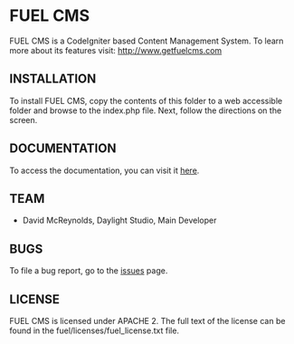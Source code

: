 # FUEL CMS
FUEL CMS is a CodeIgniter based Content Management System. To learn more about
its features visit:
http://www.getfuelcms.com

## INSTALLATION
To install FUEL CMS, copy the contents of this folder to a web accessible 
folder and browse to the index.php file. Next, follow the directions on the 
screen. 

## DOCUMENTATION
To access the documentation, you can visit it [here](http://www.getfuelcms.com/user_guide).

## TEAM
* David McReynolds, Daylight Studio, Main Developer

## BUGS
To file a bug report, go to the [issues](http://github.com/daylightstudio/FUEL-CMS/issues) page.

## LICENSE
FUEL CMS is licensed under APACHE 2. The full text of the license can be found in the fuel/licenses/fuel_license.txt file.
